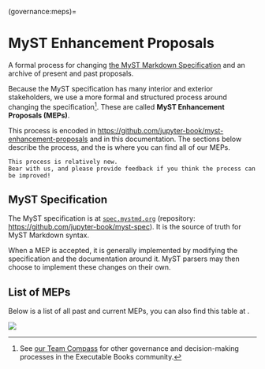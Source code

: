 (governance:meps)=

# MyST Enhancement Proposals

A formal process for changing [the MyST Markdown Specification](https://mystmd.org/spec) and an archive of present and past proposals.

Because the MyST specification has many interior and exterior stakeholders, we use a more formal and structured process around changing the specification[^gov].
These are called **MyST Enhancement Proposals (MEPs)**.

[^gov]: See [our Team Compass](https://compass.jupyterbook.org) for other governance and decision-making processes in the Executable Books community.

This process is encoded in https://github.com/jupyter-book/myst-enhancement-proposals and in this documentation.
The sections below describe the process, and the [](list.md) is where you can find all of our MEPs.

```{admonition} Work in progress!
This process is relatively new.
Bear with us, and please provide feedback if you think the process can be improved!
```

## MyST Specification

The MyST specification is at [`spec.mystmd.org`](https://spec.mystmd.org) (repository: https://github.com/jupyter-book/myst-spec).
It is the source of truth for MyST Markdown syntax.

When a MEP is accepted, it is generally implemented by modifying the specification and the documentation around it.
MyST parsers may then choose to implement these changes on their own.

## List of MEPs

Below is a list of all past and current MEPs, you can also find this table at [](list.md).

![](#table:meps)
